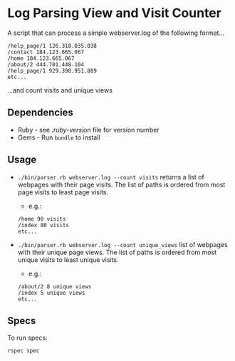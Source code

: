 # Log Parsing View and Visit Counter

A script that can process a simple webserver.log of the following format...

```
/help_page/1 126.318.035.038
/contact 184.123.665.067
/home 184.123.665.067
/about/2 444.701.448.104
/help_page/1 929.398.951.889
etc...
```

...and count visits and unique views

## Dependencies

* Ruby - see _.ruby-version_ file for version number
* Gems - Run `bundle` to install

## Usage

- `./bin/parser.rb webserver.log --count visits` returns a list of webpages with their page visits. The list of paths is ordered from most page visits to least page visits.
  - e.g.:
  ```
  /home 90 visits
  /index 80 visits
  etc...
  ```

- `./bin/parser.rb webserver.log --count unique_views` list of webpages with their unique page views. The list of paths is ordered from most unique visits to least unique visits.
  - e.g.:
  ```
  /about/2 8 unique views
  /index 5 unique views
  etc...
  ```

## Specs

To run specs:

```
rspec spec
```
